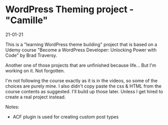 # WordPress Theming project - "Camille"

21-01-21

This is a "learning WordPress theme building" project that is based on a Udemy course "Become a WordPress Developer: Unlocking Power with Code" by Brad Traversy.

Another one of those projects that are unfinished because life... But I'm working on it. Not forgotten.

I'm not following the course exactly as it is in the videos, so some of the choices are purely mine. I also didn't copy paste the css & HTML from the course contents as suggested.
I'll build up those later. Unless I get hired to create a real project instead.

Notes:
* ACF plugin is used for creating custom post types
